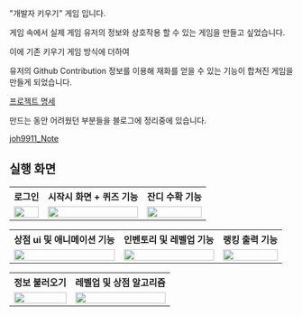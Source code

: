 "개발자 키우기" 게임 입니다.

게임 속에서 실제 게임 유저의 정보와 상호작용 할 수 있는 게임을 만들고 싶었습니다.

이에 기존 키우기 게임 방식에 더하여

유저의 Github Contribution 정보를 이용해 재화를 얻을 수 있는 기능이 합쳐진 게임을 만들게 되었습니다.





[프로젝트 명세](https://iris-fruit-d94.notion.site/a58e724d940f4ff8b96d9b789e62f64f)







만드는 동안 어려웠던 부분들을 블로그에 정리중에 있습니다.

[joh9911_Note](https://joh9911-programming-note.tistory.com/)


## 실행 화면

<table>
    <tr>
        <th>로그인</th>
        <th>시작시 화면 + 퀴즈 기능</th>
        <th>잔디 수확 기능</th>
    </tr>
    <tr>
        <td valign="top">
            <img src="https://user-images.githubusercontent.com/102031783/198702817-269111a0-7969-44a6-a4fc-545ff0aa73fc.gif"  width="100%" />
        </td>
        <td valign="top">
            <img src="https://user-images.githubusercontent.com/102031783/198703009-0e6d9c97-debc-4cff-be1a-ac287167112d.gif"  width="100%"/>
        </td>
        <td valign="top">
            <img src="https://user-images.githubusercontent.com/102031783/198703112-a5db5d1f-06e8-4cd6-9051-10947e1bf362.gif"  width="100%"/>
        </td>
    </tr>
</table>
   
   
   
   
   
   

<table>
    <tr>
        <th>상점 ui 및 애니메이션 기능</th>
        <th>인벤토리 및 레벨업 기능</th>
        <th>랭킹 출력 기능</th>
    </tr>
    <tr>
        <td valign="top">
            <img src="https://user-images.githubusercontent.com/102031783/198703209-c1a775ac-70a3-480a-bf0b-5ae17901180c.gif"  width="100%" />
        </td>
        <td valign="top">
            <img src="https://user-images.githubusercontent.com/102031783/198703219-57593d1a-02ff-43d1-ab58-b82b1348be4a.gif"  width="100%"/>
        </td>
        <td valign="top">
            <img src="https://user-images.githubusercontent.com/102031783/198703237-b03d123e-f232-4cbd-b4b7-0b2c8ae84f04.gif"  width="100%"/>
        </td>
    </tr>
</table>






<table>
    <tr>
        <th>정보 불러오기</th>
        <th>레벨업 및 상점 알고리즘</th>
    </tr>
    <tr>
        <td valign="top">
            <img src="https://user-images.githubusercontent.com/102031783/198707712-f82fafff-b904-4ece-bc48-5ef000c390ad.gif"  width="100%" />
        </td>
        <td valign="top">
            <img src="https://user-images.githubusercontent.com/102031783/198707725-6e1f2710-ddf0-4e73-870e-39bc0e9d590d.gif"  width="100%"/>
        </td>
    </tr>
</table>







